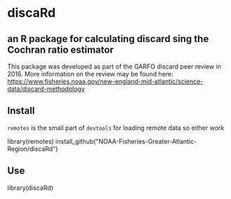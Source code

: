 # discaRd

## an R package for calculating discard sing the Cochran ratio estimator

This package was developed as part of the GARFO discard peer review in 2016. More information on the review may be found here: https://www.fisheries.noaa.gov/new-england-mid-atlantic/science-data/discard-methodology 

## Install
`remotes` is the small part of `devtools` for loading remote data so either work

library(remotes)
install_github("NOAA-Fisheries-Greater-Atlantic-Region/discaRd")

## Use

library(discaRd)
